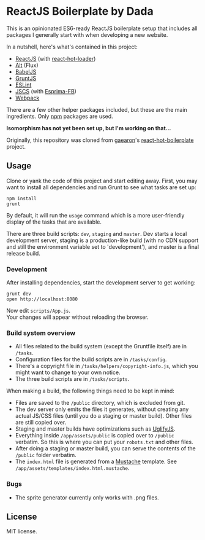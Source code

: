 ReactJS Boilerplate by Dada
===========================

This is an opinionated ES6-ready ReactJS boilerplate setup that includes all
packages I generally start with when developing a new website.

In a nutshell, here's what's contained in this project:

* [ReactJS](https://facebook.github.io/react/)
  (with [react-hot-loader](https://github.com/gaearon/react-hot-loader))
* [Alt](http://alt.js.org/) (Flux)
* [BabelJS](http://babeljs.io/)
* [GruntJS](http://gruntjs.com/)
* [ESLint](http://eslint.org/)
* [JSCS](http://jscs.info/) (with [Esprima-FB](https://www.npmjs.com/package/esprima-fb))
* [Webpack](http://webpack.github.io/)

There are a few other helper packages included, but these are the main
ingredients. Only [npm](https://www.npmjs.com/) packages are used.

**Isomorphism has not yet been set up, but I'm working on that...**

Originally, this repository was cloned from
[gaearon](https://github.com/gaearon/)'s
[react-hot-boilerplate](https://github.com/gaearon/react-hot-boilerplate)
project.


Usage
-----

Clone or yank the code of this project and start editing away. First,
you may want to install all dependencies and run Grunt to see what
tasks are set up:

```
npm install
grunt
```

By default, it will run the `usage` command which is a more user-friendly
display of the tasks that are available.

There are three build scripts: `dev`, `staging` and `master`. Dev starts a
local development server, staging is a production-like build (with no
CDN support and still the environment variable set to 'development'),
and master is a final release build.


### Development

After installing dependencies, start the development server to get working:

```
grunt dev
open http://localhost:8080
```

Now edit `scripts/App.js`.  
Your changes will appear without reloading the browser.


### Build system overview

* All files related to the build system (except the Gruntfile itself)
  are in `/tasks`.
* Configuration files for the build scripts are in `/tasks/config`.
* There's a copyright file in `/tasks/helpers/copyright-info.js`, which you
  might want to change to your own notice.
* The three build scripts are in `/tasks/scripts`.

When making a build, the following things need to be kept in mind:

* Files are saved to the `/public` directory, which is excluded from git.
* The dev server only emits the files it generates, without creating any
  actual JS/CSS files (until you do a staging or master build). Other files
  are still copied over.
* Staging and master builds have optimizations such as
  [UglifyJS](https://github.com/mishoo/UglifyJS).
* Everything inside `/app/assets/public` is copied over to `/public` verbatim.
  So this is where you can put your `robots.txt` and other files.
* After doing a staging or master build, you can serve the contents of the
  `/public` folder verbatim.
* The `index.html` file is generated from a
  [Mustache](http://mustache.github.io/) template. See
  `/app/assets/templates/index.html.mustache`.


### Bugs

* The sprite generator currently only works with .png files.


License
-------

MIT license.
